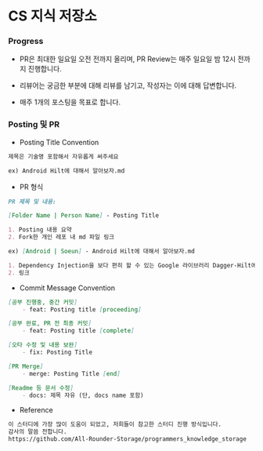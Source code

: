 # CS 지식 저장소

### Progress

- PR은 최대한 일요일 오전 전까지 올리며, PR Review는 매주 일요일 밤 12시 전까지 진행합니다.
- 리뷰어는 궁금한 부분에 대해 리뷰를 남기고, 작성자는 이에 대해 답변합니다.

- 매주 1개의 포스팅을 목표로 합니다.



### Posting 및 PR

- Posting Title Convention

```markdown
제목은 기술명 포함해서 자유롭게 써주세요

ex) Android Hilt에 대해서 알아보자.md
```

- PR 형식

```markdown
PR 제목 및 내용: 

[Folder Name | Person Name] - Posting Title

1. Posting 내용 요약
2. Fork한 개인 레포 내 md 파일 링크

ex) [Android | Soeun] - Android Hilt에 대해서 알아보자.md

1. Dependency Injection을 보다 편히 할 수 있는 Google 라이브러리 Dagger-Hilt에 대해 알아봅시다.
2. 링크
```

- Commit Message Convention

```markdown
[공부 진행중, 중간 커밋]
	- feat: Posting title [proceeding]

[공부 완료, PR 전 최종 커밋]
	- feat: Posting title [complete]

[오타 수정 및 내용 보완]
	- fix: Posting Title

[PR Merge]
	- merge: Posting Title [end]

[Readme 등 문서 수정]
	- docs: 제목 자유 (단, docs name 포함)
```

- Reference
```markdown
이 스터디에 가장 많이 도움이 되었고, 저희들이 참고한 스터디 진행 방식입니다.
감사의 말씀 전합니다. 
https://github.com/All-Rounder-Storage/programmers_knowledge_storage
```

